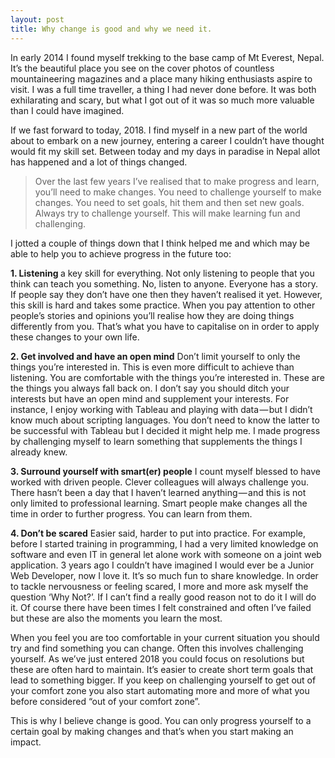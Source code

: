 ```yaml
---
layout: post
title: Why change is good and why we need it.
---
```

In early 2014 I found myself trekking to the base camp of Mt Everest, Nepal. It’s the beautiful place you see on the cover photos of countless mountaineering magazines and a place many hiking enthusiasts aspire to visit. I was a full time traveller, a thing I had never done before. It was both exhilarating and scary, but what I got out of it was so much more valuable than I could have imagined.

If we fast forward to today, 2018. I find myself in a new part of the world about to embark on a new journey, entering a career I couldn’t have thought would fit my skill set. Between today and my days in paradise in Nepal allot has happened and a lot of things changed.

>Over the last few years I’ve realised that to make progress and learn, you’ll need to make changes. You need to challenge yourself to make changes. You need to set goals, hit them and then set new goals. Always try to challenge yourself. This will make learning fun and challenging.

I jotted a couple of things down that I think helped me and which may be able to help you to achieve progress in the future too:

<strong>1. Listening </strong> a key skill for everything. Not only listening to people that you think can teach you something. No, listen to anyone. Everyone has a story. If people say they don’t have one then they haven’t realised it yet. However, this skill is hard and takes some practice. When you pay attention to other people’s stories and opinions you’ll realise how they are doing things differently from you. That’s what you have to capitalise on in order to apply these changes to your own life.

<strong>2. Get involved and have an open mind</strong> Don’t limit yourself to only the things you’re interested in. This is even more difficult to achieve than listening. You are comfortable with the things you’re interested in. These are the things you always fall back on. I don’t say you should ditch your interests but have an open mind and supplement your interests. For instance, I enjoy working with Tableau and playing with data — but I didn’t know much about scripting languages. You don’t need to know the latter to be successful with Tableau but I decided it might help me. I made progress by challenging myself to learn something that supplements the things I already knew.

<strong>3. Surround yourself with smart(er) people</strong> I count myself blessed to have worked with driven people. Clever colleagues will always challenge you. There hasn’t been a day that I haven’t learned anything — and this is not only limited to professional learning. Smart people make changes all the time in order to further progress. You can learn from them.

<strong>4. Don’t be scared</strong> Easier said, harder to put into practice. For example, before I started training in programming, I had a very limited knowledge on software and even IT in general let alone work with someone on a joint web application. 3 years ago I couldn’t have imagined I would ever be a Junior Web Developer, now I love it. It’s so much fun to share knowledge. In order to tackle nervousness or feeling scared, I more and more ask myself the question ‘Why Not?’. If I can’t find a really good reason not to do it I will do it. Of course there have been times I felt constrained and often I’ve failed but these are also the moments you learn the most.

When you feel you are too comfortable in your current situation you should try and find something you can change. Often this involves challenging yourself. As we’ve just entered 2018 you could focus on resolutions but these are often hard to maintain. It’s easier to create short term goals that lead to something bigger. If you keep on challenging yourself to get out of your comfort zone you also start automating more and more of what you before considered “out of your comfort zone”.

This is why I believe change is good. You can only progress yourself to a certain goal by making changes and that’s when you start making an impact.
